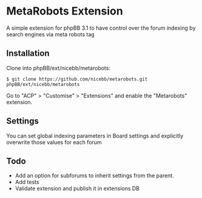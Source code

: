 # MetaRobots Extension
A simple extension for phpBB 3.1 to have control over the forum indexing by search engines via meta robots tag

## Installation

Clone into phpBB/ext/nicebb/metarobots:

    $ git clone https://github.com/nicebb/metarobots.git phpBB/ext/nicebb/metarobots

Go to "ACP" > "Customise" > "Extensions" and enable the "Metarobots" extension.

## Settings
You can set global indexing parameters in Board settings and explicitly overwrite those values for each forum

## Todo

* Add an option for subforums to inherit settings from the parent.
* Add tests
* Validate extension and publish it in extensions DB